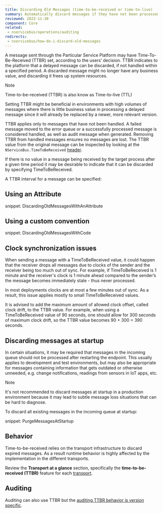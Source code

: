 ```yaml
---
title: Discarding Old Messages (time-to-be-received or time-to-live)
summary: Automatically discard messages if they have not been processed within a given period of time.
reviewed: 2023-11-30
component: Core
related:
 - nservicebus/operations/auditing
redirects:
 - nservicebus/how-do-i-discard-old-messages
---
```


A message sent through the Particular Service Platform may have Time-To-Be-Received (TTBR) set, according to the users’ decision. TTBR indicates to the platform that a delayed message can be discarded, if not handled within a specified period. A discarded message might no longer have any business value, and discarding it frees up system resources.

> [!NOTE]
> Time-to-be-received (TTBR) is also know as Time-to-live (TTL)

Setting TTBR might be beneficial in environments with high volumes of messages where there is little business value in processing a delayed message since it will already be replaced by a newer, more relevant version.

TTBR applies only to messages that have not been handled. A failed message moved to the error queue or a successfully processed message is considered handled, as well as audit message when generated. Removing TTBR from handled messages ensures no messages are lost. The TTBR value from the original message can be inspected by looking at the `NServiceBus.TimeToBeReceived` [header](/nservicebus/messaging/headers.md).

If there is no value in a message being received by the target process after a given time period it may be desirable to indicate that it can be discarded by specifying TimeToBeReceived.

A TTBR interval for a message can be specified:

## Using an Attribute

snippet: DiscardingOldMessagesWithAnAttribute

## Using a custom convention

snippet: DiscardingOldMessagesWithCode

## Clock synchronization issues

When sending a message with a TimeToBeReceived value, it could happen that the receiver drops all messages due to clocks of the sender and the receiver being too much out of sync. For example, if TimeToBeReceived is 1 minute and the receiver's clock is 1 minute ahead compared to the sender’s the message becomes immediately stale - thus never processed.

In most deployments clocks are at most a few minutes out of sync. As a result, this issue applies mostly to small TimeToBeReceived values.

It is advised to add the maximum amount of allowed clock offset, called clock drift, to the TTBR value. For example, when using a TimeToBeReceived value of 90 seconds, one should allow for 300 seconds of maximum clock drift, so the TTBR value becomes 90 + 300 = 390 seconds.

## Discarding messages at startup

In certain situations, it may be required that messages in the incoming queue should not be processed after restarting the endpoint. This usually applies to development and test environments, but may also be appropriate for messages containing information that gets outdated or otherwise unneeded, e.g. change notifications, readings from sensors in IoT apps, etc.

> [!NOTE]
> It's not recommended to discard messages at startup in a production environment because it may lead to subtle message loss situations that can be hard to diagnose.

To discard all existing messages in the incoming queue at startup:

snippet: PurgeMessagesAtStartup

## Behavior

Time-to-be-received relies on the transport infrastructure to discard expired messages. As a result runtime behavior is highly affected by the implementation in the different transports.

Review the **Transport at a glance** section, specifically the **time-to-be-received (TTBR)** feature for each [transport](/transports/).

## Auditing

Auditing can also use TTBR but the [auditing TTBR behavior is version specific](/nservicebus/operations/auditing.md#configuring-auditing-time-to-be-received).
